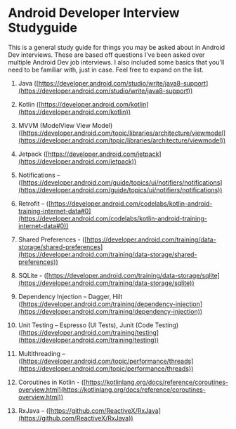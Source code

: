 # Android Developer Interview Studyguide
This is a general study guide for things you may be asked about in Android Dev interviews. These are based off questions I've been asked over multiple 
Android Dev job interviews. I also included some basics that you'll need to be familiar with, just in case. Feel free to expand on the list.

1. Java ([https://developer.android.com/studio/write/java8-support](https://developer.android.com/studio/write/java8-support))

2. Kotlin ([https://developer.android.com/kotlin](https://developer.android.com/kotlin))

3. MVVM (ModelView View Model) ([https://developer.android.com/topic/libraries/architecture/viewmodel](https://developer.android.com/topic/libraries/architecture/viewmodel))

4. Jetpack ([https://developer.android.com/jetpack](https://developer.android.com/jetpack))

5. Notifications – ([https://developer.android.com/guide/topics/ui/notifiers/notifications](https://developer.android.com/guide/topics/ui/notifiers/notifications))

6. Retrofit – ([https://developer.android.com/codelabs/kotlin-android-training-internet-data#0](https://developer.android.com/codelabs/kotlin-android-training-internet-data#0))

7. Shared Preferences - ([https://developer.android.com/training/data-storage/shared-preferences](https://developer.android.com/training/data-storage/shared-preferences))

8. SQLite - ([https://developer.android.com/training/data-storage/sqlite](https://developer.android.com/training/data-storage/sqlite))

9. Dependency Injection – Dagger, Hilt ([https://developer.android.com/training/dependency-injection](https://developer.android.com/training/dependency-injection))

10. Unit Testing – Espresso (UI Tests), Junit (Code Testing) ([https://developer.android.com/training/testing](https://developer.android.com/training/testing))

11. Multithreading – ([https://developer.android.com/topic/performance/threads](https://developer.android.com/topic/performance/threads))

12. Coroutines in Kotlin - ([https://kotlinlang.org/docs/reference/coroutines-overview.html](https://kotlinlang.org/docs/reference/coroutines-overview.html))

13. RxJava – ([https://github.com/ReactiveX/RxJava](https://github.com/ReactiveX/RxJava))
